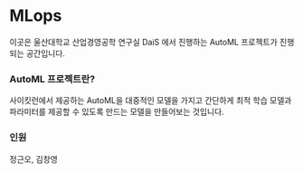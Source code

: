 # MLops

이곳은 울산대학교 산업경영공학 연구실 DaiS 에서 진행하는 AutoML 프로젝트가 진행되는 공간입니다. 

### AutoML 프로젝트란? 

사이킷런에서 제공하는 AutoML을 대중적인 모델을 가지고 간단하게 최적 학습 모델과 파라미터를 제공할 수 있도록 만드는 모델을 만들어보는 것입니다.

### 인원
정근오, 김창영

